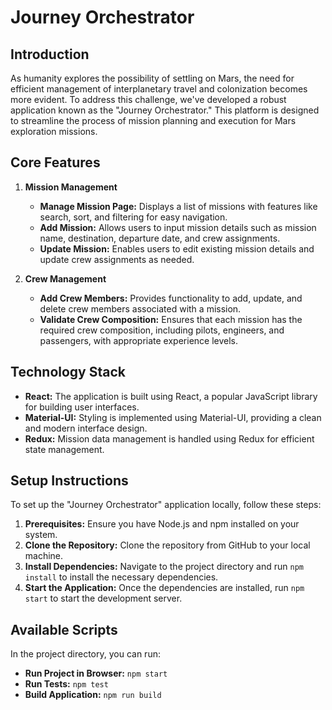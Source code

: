 # Journey Orchestrator

## Introduction

As humanity explores the possibility of settling on Mars, the need for efficient management of interplanetary travel and colonization becomes more evident. To address this challenge, we've developed a robust application known as the "Journey Orchestrator." This platform is designed to streamline the process of mission planning and execution for Mars exploration missions.

## Core Features

1. **Mission Management**

   - **Manage Mission Page:** Displays a list of missions with features like search, sort, and filtering for easy navigation.
   - **Add Mission:** Allows users to input mission details such as mission name, destination, departure date, and crew assignments.
   - **Update Mission:** Enables users to edit existing mission details and update crew assignments as needed.

2. **Crew Management**
   - **Add Crew Members:** Provides functionality to add, update, and delete crew members associated with a mission.
   - **Validate Crew Composition:** Ensures that each mission has the required crew composition, including pilots, engineers, and passengers, with appropriate experience levels.

## Technology Stack

- **React:** The application is built using React, a popular JavaScript library for building user interfaces.
- **Material-UI:** Styling is implemented using Material-UI, providing a clean and modern interface design.
- **Redux:** Mission data management is handled using Redux for efficient state management.

## Setup Instructions

To set up the "Journey Orchestrator" application locally, follow these steps:

1. **Prerequisites:** Ensure you have Node.js and npm installed on your system.
2. **Clone the Repository:** Clone the repository from GitHub to your local machine.
3. **Install Dependencies:** Navigate to the project directory and run `npm install` to install the necessary dependencies.
4. **Start the Application:** Once the dependencies are installed, run `npm start` to start the development server.

## Available Scripts

In the project directory, you can run:

- **Run Project in Browser:** `npm start`
- **Run Tests:** `npm test`
- **Build Application:** `npm run build`
